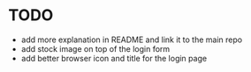# TODO

- add more explanation in README and link it to the main repo
- add stock image on top of the login form
- add better browser icon and title for the login page
